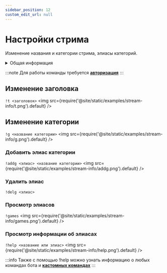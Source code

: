 ```yaml
---
sidebar_position: 12
custom_edit_url: null
---
```


# Настройки стрима

Изменение названия и категории стрима, элиасы категорий.

<details>
  <summary>Общая информация</summary>
  <ul>
    <li><b>Название:</b> t</li>
    <li><b>Элиасы:</b> g, addg, delg, games</li>
    <li><b>Кулдаун:</b> общий 3 секунды</li>
    <li><a href="https://github.com/Relanit/ModBoty/blob/master/ModBoty/cogs/stream_info.py"><b>Исходный код</b></a></li>
  </ul>
</details>

:::note
Для работы команды требуется **[авторизация](./auth.md)**
:::

## Изменение заголовка
`!t <заголовок>`
<img src={require('@site/static/examples/stream-info/t.png').default} />

## Изменение категории
`!g <название категории>`
<img src={require('@site/static/examples/stream-info/g.png').default} />

### Добавить элиас категории
`!addg <элиас> <название категории>`
<img src={require('@site/static/examples/stream-info/addg.png').default} />


### Удалить элиас
`!delg <элиас>`

### Просмотр элиасов
`!games`
<img src={require('@site/static/examples/stream-info/games.png').default} />

### Просмотр информации об элиасах
`!help <название или элиас>`
<img src={require('@site/static/examples/stream-info/help.png').default} /> <p></p>

:::info
Также с помощью !help можно узнать информацию о любых командах бота и **[кастомных командах](commands/index.md)**
:::